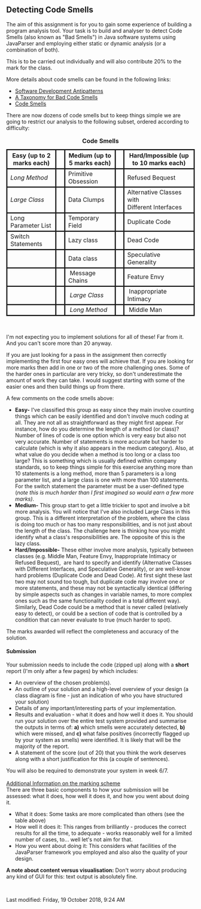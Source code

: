 ## Detecting Code Smells
<div id="region-main" class="col-sm-9 col-sm-push-3 col-lg-10 col-lg-push-2">
            
<p>The aim of this assignment is for you to gain some experience of building
 a program analysis tool. Your task is to build and analyser to detect Code Smells (also known as "Bad Smells") in Java software systems using JavaParser and employing either static or dynamic analysis&nbsp;(or a combination of both). </p><p>This is to be carried out individually and will also contribute 20% to the mark
 for the class.</p><p></p><p>More details about code smells can be found in the following links:</p><ul><li><a href="https://sourcemaking.com/antipatterns/software-development-antipatterns" target="_blank">Software Development Antipatterns</a></li><li><a href="http://mikamantyla.eu/BadCodeSmellsTaxonomy.html" target="_blank">A Taxonomy for Bad Code Smells</a></li><li><a href="https://blog.codinghorror.com/code-smells/" target="_blank">Code Smells</a></li></ul><p>There are now dozens of code smells but to keep things simple we are going to restrict our analysis to the following subset, ordered according to difficulty:</p><table>
<caption style="caption-side: top;"><b>Code Smells</b></caption>
<thead>
<tr>
<th scope="col" style="border-width: 3px; border-style: solid;">Easy (up to 2 marks each)<br></th>
<th scope="col" style="border-width: 3px; border-style: solid;">&nbsp;</th><th scope="col" style="border-width: 3px; border-style: solid;">Medium (up to 5 marks each)<br></th>
<th scope="col" style="border-width: 3px; border-style: solid;">&nbsp;</th><th scope="col" style="border-width: 3px; border-style: solid;">Hard/Impossible (up to 10 marks each)<br></th>
</tr>
</thead>
<tbody>
<tr>
<td style="border-width: 3px; border-style: solid;"><i>Long Method</i></td>
<td style="border-width: 3px; border-style: solid;">&nbsp;</td><td style="border-width: 3px; border-style: solid;">Primitive Obsession</td>
<td style="border-width: 3px; border-style: solid;">&nbsp;</td><td style="border-width: 3px; border-style: solid;">Refused Bequest</td>
</tr>
<tr>
<td style="border-width: 3px; border-style: solid;"><i>Large Class</i></td>
<td style="border-width: 3px; border-style: solid;">&nbsp;</td><td style="border-width: 3px; border-style: solid;">Data Clumps</td>
<td style="border-width: 3px; border-style: solid;">&nbsp;</td><td style="border-width: 3px; border-style: solid;">Alternative 
		Classes with <br>Different Interfaces</td>
</tr>
<tr>
<td style="border-width: 3px; border-style: solid;">Long Parameter List</td>
<td style="border-width: 3px; border-style: solid;">&nbsp;</td><td style="border-width: 3px; border-style: solid;">Temporary Field</td>
<td style="border-width: 3px; border-style: solid;">&nbsp;</td><td style="border-width: 3px; border-style: solid;">Duplicate Code</td>
</tr>
<tr>
<td style="border-width: 3px; border-style: solid;">Switch Statements <br></td>
<td style="border-width: 3px; border-style: solid;">&nbsp;</td><td style="border-width: 3px; border-style: solid;">Lazy class</td>
<td style="border-width: 3px; border-style: solid;">&nbsp;</td><td style="border-width: 3px; border-style: solid;">Dead Code</td>
</tr>
<tr>
<td style="border-width: 3px; border-style: solid;"></td>
<td style="border-width: 3px; border-style: solid;">&nbsp;</td><td style="border-width: 3px; border-style: solid;">Data class</td>
<td style="border-width: 3px; border-style: solid;">&nbsp;</td><td style="border-width: 3px; border-style: solid;">Speculative Generality<br></td>
</tr><tr>
<td style="border-width: 3px; border-style: solid;">&nbsp;</td>
<td style="border-width: 3px; border-style: solid;">&nbsp;</td><td style="border-width: 3px; border-style: solid;">&nbsp;Message Chains</td>
<td style="border-width: 3px; border-style: solid;">&nbsp;</td><td style="border-width: 3px; border-style: solid;">Feature Envy<br></td>
</tr><tr>
<td style="border-width: 3px; border-style: solid;">&nbsp;</td>
<td style="border-width: 3px; border-style: solid;">&nbsp;</td><td style="border-width: 3px; border-style: solid;"><i>&nbsp;Large Class</i></td>
<td style="border-width: 3px; border-style: solid;">&nbsp;</td><td style="border-width: 3px; border-style: solid;">&nbsp;Inappropriate Intimacy</td>
</tr><tr>
<td style="border-width: 3px; border-style: solid;">&nbsp;</td>
<td style="border-width: 3px; border-style: solid;">&nbsp;</td><td style="border-width: 3px; border-style: solid;"><i>&nbsp;Long Method</i><br></td>
<td style="border-width: 3px; border-style: solid;">&nbsp;</td><td style="border-width: 3px; border-style: solid;">&nbsp;Middle 
		Man<br></td>
</tr>
</tbody>
</table><p><br></p><p>I'm not expecting you to implement solutions for all of these! Far from it. And you can't score more than 20 anyway. <br></p><p>If you are just looking for a pass in the assignment then correctly implementing the first four easy ones will achieve that. If you are looking for more marks then add in one or two of the more challenging ones. Some of the harder ones in particular are very tricky, so don't underestimate the amount of work they can take. I would suggest starting with some of the easier ones and then build things up from there.</p><p>A few comments on the code smells above:</p><ul><li><b>Easy</b><b>-</b> I've classified this group as easy since they main involve counting things which can be easily identified and don't involve much coding at all. They are not all as straightforward as they might first appear. For instance, how do you determine the length of a method (or class)? Number of lines of code is one option which is very easy but also not very accurate. Number of statements is more accurate but harder to calculate (which is why it also appears in the medium category). Also, at what value do you decide when a method is too long or a class too large? This is something which is usually defined within company standards, so to keep things simple for this exercise anything more than 10 statements is a long method, more than 5 parameters is a long parameter list, and a large class is one with more than 100 statements. For the switch statement the parameter must be a user-defined type (<i>note this is much harder than I first imagined so would earn a few more marks)</i>.</li><li><b>Medium-</b> This group start to get a little trickier to spot and involve a bit more analysis. You will notice that I've also included Large Class in this group. This is a different interpretation of the problem, where the class is doing too much or has too many responsibilities, and is not just about the length of the class. The challenge here is thinking how you might identify what a class's responsibilities are. The opposite of this is the lazy class. <br></li><li><b>Hard/Impossible-</b> These either involve more analysis, typically between classes (e.g. Middle Man, Feature Envy, Inappropriate Intimacy or Refused Bequest),&nbsp; are hard to specify and identify (Alternative 
		Classes with Different Interfaces, and Speculative Generality), or are well-know hard problems (Duplicate Code and Dead Code). At first sight these last two may not sound too tough, but duplicate code may involve one or more statements, and these may not be syntactically identical (differing by simple aspects such as changes in variable names, to more complex ones such as the same functionality coded in a total different way). Similarly, Dead Code could be a method that is never called (relatively easy to detect), or could be a section of code that is controlled by a condition that can never evaluate to true (much harder to spot).</li></ul><p>The marks awarded will reflect the completeness and accuracy of the solution.<br></p><h4>Submission<br></h4><p>Your submission needs to include the code (zipped up) along with a <b>short</b> report (I'm only after a few pages) by which includes:</p>
<ul>

<li>An overview of the chosen problem(s).</li>
<li>An outline of your solution and a high-level overview of your 
design (a class diagram is fine - just an indication of who you have structured your solution)<br></li><li>Details of any important/interesting parts of your implementation.</li>
<li>Results and evaluation - what it does and how well it does it. You should run your solution over the entire test system provided and summarise the outputs in terms of: <b>a)</b> which smells were accurately detected, <b>b)</b> which were missed, and <b>c)</b> what false positives (incorrectly flagged up by your system as smells) were identified. It is likely that will be the majority of the report.<br></li><li>A statement of the score (out of 20) that you think the work deserves along with a short justification for this (a couple of sentences).<br></li>
</ul><p>You
 will also be required to demonstrate your system in week 6/7.<br><br><span style="text-decoration: underline;">Additional Information on the marking scheme</span><br>There
 are three basic components to how your submission will be assessed: 
what it does, how well it does it, and how you went about doing it.</p>
<ul>
<li>What it does: Some tasks are more complicated than others (see the table above)<br></li>
<li>How well it does it: This ranges from brilliantly - produces the 
correct results for all the time, to adequate - works 
reasonably well for a limited number of cases, to... well let's not aim for that. <br></li>
<li>How you went about doing it: This considers what facilities of the JavaParser framework
 you employed and also also the quality of your design.</li></ul><ul>
</ul>

<p><strong>A note about content versus visualisation:</strong> Don't worry about producing any kind of GUI for this: text output is absolutely fine.</p><p><br></p><p></p></div></div><div class="modified">Last modified: Friday, 19 October 2018, 9:24 AM</div></div>        </div>
